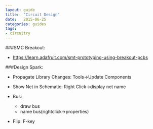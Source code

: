 ```yaml
---
layout: guide
title:  "Circuit Design"
date:   2015-06-25
categories: guides
tags: 
- circuitry
---
```


###SMC Breakout:
* https://learn.adafruit.com/smt-prototyping-using-breakout-pcbs

###Design Spark:
* Propagate Library Changes: Tools->Update Components
* Show Net in Schematic: Right Click->display net name
* Bus:
    * draw bus
    * name bus(rightclick->properties)

* Flip: F-key